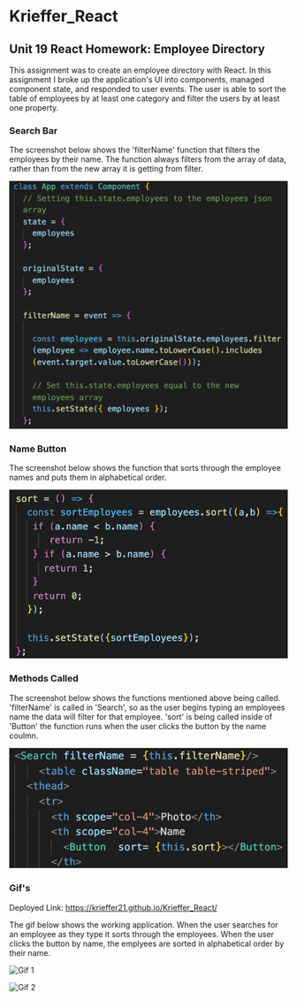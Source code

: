 # Krieffer_React

## Unit 19 React Homework: Employee Directory
  This assignment was to create an employee directory with React. In this assignment I broke up the application's UI into components, managed component state, and responded to user events. The user is able to sort the table of employees by at least one category and filter the users by at least one property.

### Search Bar
  The screenshot below shows the 'filterName' function that filters the employees by their name. The function always filters from the array of data, rather than from the new array it is getting from filter. 
  
![Search Bar](https://github.com/Krieffer21/Krieffer_React/blob/master/screenshots/employeeFilter.png)

### Name Button
  The screenshot below shows the function that sorts through the employee names and puts them in alphabetical order. 

![Name Button](https://github.com/Krieffer21/Krieffer_React/blob/master/screenshots/nameSort.png)

### Methods Called
  The screenshot below shows the functions mentioned above being called. 'filterName' is called in 'Search', so as the user begins typing an employees name the data will filter for that employee. 'sort'
is being called inside of 'Button' the function runs when the user clicks the button by the name coulmn. 

![Methods Called](https://github.com/Krieffer21/Krieffer_React/blob/master/screenshots/filtersCalled.png)

### Gif's
  Deployed Link: https://krieffer21.github.io/Krieffer_React/
  
  The gif below shows the working application. When the user searches for an employee as they type it sorts through the employees. When the user clicks the button by name, the emplyees are sorted in alphabetical order by their name.

![Gif 1]()

![Gif 2]()
